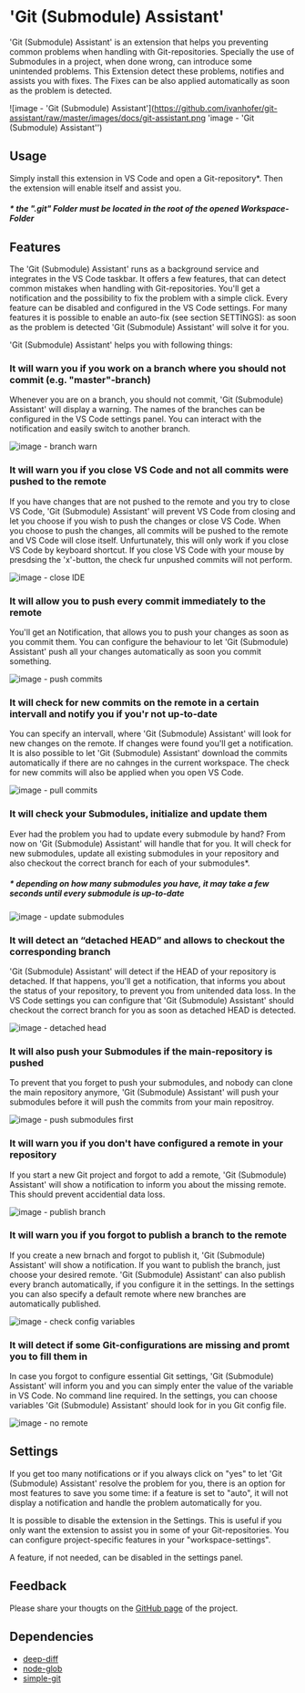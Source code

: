 # 'Git (Submodule) Assistant'

'Git (Submodule) Assistant' is an extension that helps you preventing common problems when handling with Git-repositories. Specially the use of Submodules in a project, when done wrong, can introduce some unintended problems. This Extension detect these problems, notifies and assists you with fixes. The Fixes can be also applied automatically as soon as the problem is detected.

![image - 'Git (Submodule) Assistant'](https://github.com/ivanhofer/git-assistant/raw/master/images/docs/git-assistant.png 'image - 'Git (Submodule) Assistant'')

## Usage

Simply install this extension in VS Code and open a Git-repository\*. Then the extension will enable itself and assist you.

##### \* the ".git" Folder must be located in the root of the opened Workspace-Folder

## Features

The 'Git (Submodule) Assistant' runs as a background service and integrates in the VS Code taskbar. It offers a few features, that can detect common mistakes when handling with Git-repositories. You'll get a notification and the possibility to fix the problem with a simple click. Every feature can be disabled and configured in the VS Code settings. For many features it is possible to enable an auto-fix (see section SETTINGS): as soon as the problem is detected 'Git (Submodule) Assistant' will solve it for you.

'Git (Submodule) Assistant' helps you with following things:

### It will warn you if you work on a branch where you should not commit (e.g. "master"-branch)

Whenever you are on a branch, you should not commit, 'Git (Submodule) Assistant' will display a warning. The names of the branches can be configured in the VS Code settings panel. You can interact with the notification and easily switch to another branch.

![image - branch warn](https://github.com/ivanhofer/git-assistant/raw/master/images/docs/branch_warn.png 'image - branch warn')

### It will warn you if you close VS Code and not all commits were pushed to the remote

If you have changes that are not pushed to the remote and you try to close VS Code, 'Git (Submodule) Assistant' will prevent VS Code from closing and let you choose if you wish to push the changes or close VS Code. When you choose to push the changes, all commits will be pushed to the remote and VS Code will close itself. Unfurtunately, this will only work if you close VS Code by keyboard shortcut. If you close VS Code with your mouse by presdsing the 'x'-button, the check fur unpushed commits will not perform.

![image - close IDE](https://github.com/ivanhofer/git-assistant/raw/master/images/docs/close_ide.png 'image - close IDE')

### It will allow you to push every commit immediately to the remote

You'll get an Notification, that allows you to push your changes as soon as you commit them. You can configure the behaviour to let 'Git (Submodule) Assistant' push all your changes automatically as soon you commit something.

![image - push commits](https://github.com/ivanhofer/git-assistant/raw/master/images/docs/push_commits.png 'image - push commits')

### It will check for new commits on the remote in a certain intervall and notify you if you'r not up-to-date

You can specify an intervall, where 'Git (Submodule) Assistant' will look for new changes on the remote. If changes were found you'll get a notification. It is also possible to let 'Git (Submodule) Assistant' download the commits automatically if there are no cahnges in the current workspace. The check for new commits will also be applied when you open VS Code.

![image - pull commits](https://github.com/ivanhofer/git-assistant/raw/master/images/docs/pull_commits.png 'image - pull commits')

### It will check your Submodules, initialize and update them

Ever had the problem you had to update every submodule by hand? From now on 'Git (Submodule) Assistant' will handle that for you. It will check for new submodules, update all existing submodules in your repository and also checkout the correct branch for each of your submodules\*.

##### \* depending on how many submodules you have, it may take a few seconds until every submodule is up-to-date

![image - update submodules](https://github.com/ivanhofer/git-assistant/raw/master/images/docs/update_submodules.png 'image - update submodules')

### It will detect an “detached HEAD” and allows to checkout the corresponding branch

'Git (Submodule) Assistant' will detect if the HEAD of your repository is detached. If that happens, you'll get a notification, that informs you about the status of your repository, to prevent you from unitended data loss. In the VS Code settings you can configure that 'Git (Submodule) Assistant' should checkout the correct branch for you as soon as detached HEAD is detected.

![image - detached head](https://github.com/ivanhofer/git-assistant/raw/master/images/docs/detached_head.png 'image - push submodules first')

### It will also push your Submodules if the main-repository is pushed

To prevent that you forget to push your submodules, and nobody can clone the main repository anymore, 'Git (Submodule) Assistant' will push your submodules before it will push the commits from your main repositroy.

![image - push submodules first](https://github.com/ivanhofer/git-assistant/raw/master/images/docs/push_submodules_first.png 'image - detached head')

### It will warn you if you don't have configured a remote in your repository

If you start a new Git project and forgot to add a remote, 'Git (Submodule) Assistant' will show a notification to inform you about the missing remote. This should prevent accidential data loss.

![image - publish branch](https://github.com/ivanhofer/git-assistant/raw/master/images/docs/no_remote.png 'image - no remote')

### It will warn you if you forgot to publish a branch to the remote

If you create a new brnach and forgot to publish it, 'Git (Submodule) Assistant' will show a notification. If you want to publish the branch, just choose your desired remote. 'Git (Submodule) Assistant' can also publish every branch automatically, if you configure it in the settings. In the settings you can also specify a default remote where new branches are automatically published.

![image - check config variables](https://github.com/ivanhofer/git-assistant/raw/master/images/docs/publish_branch.png 'image - publish branch')

### It will detect if some Git-configurations are missing and promt you to fill them in

In case you forgot to configure essential Git settings, 'Git (Submodule) Assistant' will inform you and you can simply enter the value of the variable in VS Code. No command line required. In the settings, you can choose variables 'Git (Submodule) Assistant' should look for in you Git config file.

![image - no remote](https://github.com/ivanhofer/git-assistant/raw/master/images/docs/check_config_variables.png 'image - check config variables')

## Settings

If you get too many notifications or if you always click on "yes" to let 'Git (Submodule) Assistant' resolve the problem for you, there is an option for most features to save you some time: if a feature is set to "auto", it will not display a notification and handle the problem automatically for you.

It is possible to disable the extension in the Settings. This is useful if you only want the extension to assist you in some of your Git-repositories. You can configure project-specific features in your "workspace-settings".

A feature, if not needed, can be disabled in the settings panel.

## Feedback

Please share your thougts on the [GitHub page](https://github.com/ivanhofer/git-assistant) of the project.

## Dependencies

-  [deep-diff](https://github.com/flitbit/diff)
-  [node-glob](https://github.com/isaacs/node-glob)
-  [simple-git](https://github.com/steveukx/git-js)
